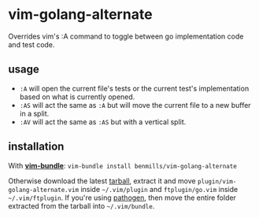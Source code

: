 # vim-golang-alternate

Overrides vim's :A command to toggle between go implementation code and test code.

## usage

* `:A` will open the current file's tests or the current test's implementation based on what is currently opened.
* `:AS` will act the same as `:A` but will move the current file to a new buffer in a split.
* `:AV` will act the same as `:AS` but with a vertical split.

## installation

With **[vim-bundle](https://github.com/benmills/vim-bundle)**: `vim-bundle install benmills/vim-golang-alternate`

Otherwise download the latest [tarball](https://github.com/benmills/vim-golang-alternate/tarball/master), extract it and move `plugin/vim-golang-alternate.vim` inside `~/.vim/plugin` and `ftplugin/go.vim` inside `~/.vim/ftplugin`. If you're using [pathogen](https://github.com/tpope/vim-pathogen), then move the entire folder extracted from the tarball into `~/.vim/bundle`.
